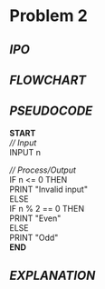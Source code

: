 # Problem 2

## *IPO*

## *FLOWCHART*

## *PSEUDOCODE*

**START**\
  *// Input*\
  INPUT n
  
  *// Process/Output*\
  IF n <= 0 THEN\
     PRINT "Invalid input"\
  ELSE\
     IF n % 2 == 0 THEN\
        PRINT "Even"\
     ELSE\
        PRINT "Odd"\
**END**

## *EXPLANATION*
